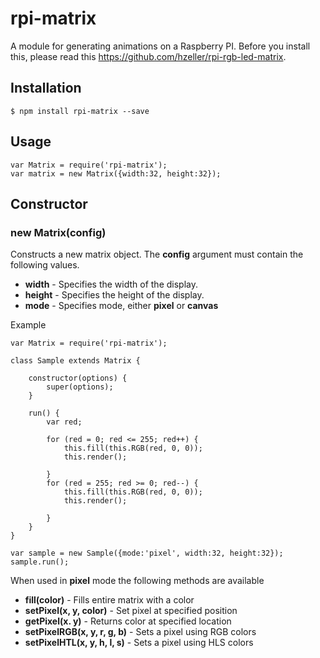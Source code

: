# rpi-matrix

A module for generating animations on a Raspberry PI.
Before you install this, please read this https://github.com/hzeller/rpi-rgb-led-matrix.

## Installation
	$ npm install rpi-matrix --save


## Usage

	var Matrix = require('rpi-matrix');
	var matrix = new Matrix({width:32, height:32});



## Constructor

### new Matrix(config)

Constructs a new matrix object. The **config** argument must contain the following values.

- **width**      - Specifies the width of the display.
- **height**     - Specifies the height of the display.
- **mode**       - Specifies mode, either **pixel** or **canvas**

Example

	var Matrix = require('rpi-matrix');

    class Sample extends Matrix {

        constructor(options) {
            super(options);
        }

        run() {
            var red;

            for (red = 0; red <= 255; red++) {
                this.fill(this.RGB(red, 0, 0));
                this.render();
            
            }
            for (red = 255; red >= 0; red--) {
                this.fill(this.RGB(red, 0, 0));
                this.render();
            
            }    
        }
    }

    var sample = new Sample({mode:'pixel', width:32, height:32});
    sample.run();

When used in **pixel** mode the following methods are available

- **fill(color)**                - Fills entire matrix with a color
- **setPixel(x, y, color)**      - Set pixel at specified position
- **getPixel(x. y)**             - Returns color at specified location
- **setPixelRGB(x, y, r, g, b)** - Sets a pixel using RGB colors
- **setPixelHTL(x, y, h, l, s)** - Sets a pixel using HLS colors
